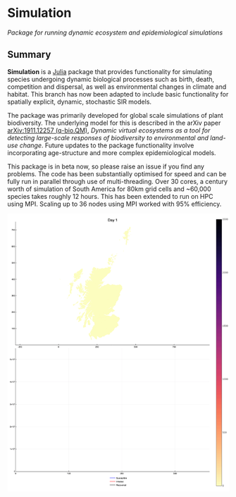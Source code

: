 # Simulation

*Package for running dynamic ecosystem and epidemiological simulations*

## Summary

**Simulation** is a [Julia](http://www.julialang.org) package that
provides functionality for simulating species undergoing dynamic
biological processes such as birth, death, competition and dispersal, as well as environmental changes in climate and habitat. This branch has now been adapted to include basic functionality for spatially explicit, dynamic, stochastic SIR models.

The package was primarily developed for global scale simulations of
plant biodiversity. The underlying model for this is described in the arXiv
paper [arXiv:1911.12257 (q-bio.QM)][paper-url],
*Dynamic virtual ecosystems as a tool for detecting large-scale
responses of biodiversity to environmental and land-use change*. Future updates to the package functionality involve incorporating
age-structure and more complex epidemiological models.

This package is in beta now, so please raise an issue if you find any
problems. The code has been substantially optimised for speed and can be fully
run in parallel through use of multi-threading. Over 30 cores, a century worth of simulation of
South America for 80km grid cells and ~60,000 species takes roughly 12 hours. This has been extended to run
on HPC using MPI. Scaling up to 36 nodes using MPI worked with 95% efficiency.

[paper-url]: https://arxiv.org/abs/1911.12257

![](test/examples/ScotlandSIRSim.gif)
